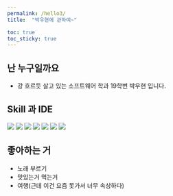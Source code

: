 ```yaml
---
permalink: /hello3/
title:  "박우현에 관하여~"

toc: true
toc_sticky: true
---
```


## 난 누구일까요  
- 강 흐르듯 살고 있는 소프트웨어 학과 19학번 박우현 입니다.

## Skill 과 IDE
![](https://img.shields.io/badge/C-00599C?style=for-the-badge&logo=c&logoColor=white)
![](https://img.shields.io/badge/C%2B%2B-00599C?style=for-the-badge&logo=c%2B%2B&logoColor=white)
![](https://img.shields.io/badge/Java-ED8B00?style=for-the-badge&logo=java&logoColor=white)
![](https://img.shields.io/badge/AmazonAWS-{232F3E}?style=for-the-badge&logo=amazonaws&logoColor=white)
![](https://img.shields.io/badge/Linux-FCC624?style=for-the-badge&logo=linux&logoColor=black)
![](https://img.shields.io/badge/VIM-%2311AB00.svg?&style=for-the-badge&logo=vim&logoColor=white)
![](https://img.shields.io/badge/Visual_Studio_Code-0078D4?style=for-the-badge&logo=visual%20studio%20code&logoColor=white)

## 좋아하는 거
- 노래 부르기
- 맛있는거 먹는거
- 여행(근데 이건 요즘 못가서 너무 속상하다)